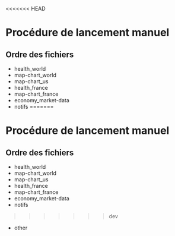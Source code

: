 <<<<<<< HEAD
# Procédure de lancement manuel

## Ordre des fichiers

- health_world
- map-chart_world
- map-chart_us
- health_france
- map-chart_france
- economy_market-data
- notifs
=======
# Procédure de lancement manuel

## Ordre des fichiers

- health_world
- map-chart_world
- map-chart_us
- health_france
- map-chart_france
- economy_market-data
- notifs
>>>>>>> dev
- other